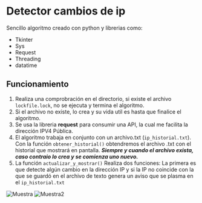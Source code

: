 # Detector cambios de ip

Sencillo algoritmo creado con python y librerias como:
- Tkinter
- Sys
- Request
- Threading
- datatime

## Funcionamiento

1. Realiza una comprobración en el directorio, si existe el archivo `lockfile.lock`, no se ejecuta y termina el algoritmo.
2. Si el archivo no existe, lo crea y su vida util es hasta que finalice el algoritmo.
3. Se usa la libreria **request** para consumir una API, la cual me facilita la dirección IPV4 Pública.
4. El algoritmo trabaja en conjunto con un archivo.txt (`ip_historial.txt`). Con la función `obtener_historial()` obtendremos el archivo .txt con el historial que mostrará en pantalla.
    _**Siempre y cuando el archivo exista, caso contraio lo crea y se comienza uno nuevo.**_
5. La función `actualizar_y_mostrar()` Realiza dos funciones: La primera es que detecte algún cambio en la dirección IP y si la IP no coincide con la que se guardó en el archivo de texto genera un aviso que se plasma en el `ip_historial.txt`

![Muestra](https://media.discordapp.net/attachments/1116592460009852971/1158766859475238942/image.png?ex=651d713c&is=651c1fbc&hm=94cf751d112482c0d4d483d698a1ab11deeb9f5e36d3c1429ed9cd4fbbb672e2&=&width=626&height=660)
![Muestra2](https://media.discordapp.net/attachments/1116592460009852971/1158766859726884974/image.png?ex=651d713c&is=651c1fbc&hm=e21252a27c4ac161f8e428d56804652c807de369642e7805c2ee085f2b5bd562&=&width=621&height=662)